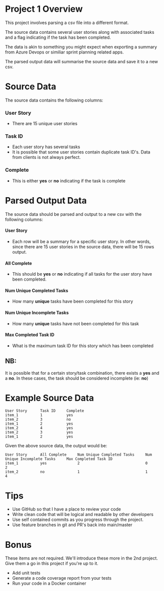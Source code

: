 # Project 1 Overview

This project involves parsing a csv file into a different format.

The source data contains several user stories along with associated tasks and
a flag indicating if the task has been completed.

The data is akin to something you might expect when exporting a summary from Azure Devops or similiar sprint planning related apps.

The parsed output data will summarise the source data and save it to a new csv.

# Source Data

The source data contains the following columns:

### User Story
- There are 15 unique user stories

### Task ID 
- Each user story has several tasks
- It is possible that some user stories contain duplicate task ID's. Data from clients is not always perfect.

### Complete
- This is either **yes** or **no** indicating if the task is complete

# Parsed Output Data

The source data should be parsed and output to a new csv with the following columns:

#### User Story
- Each row will be a summary for a specific user story. In other words, since there are 15 user stories in the source data, there will be 15 rows output.

#### All Complete
- This should be **yes** or **no** indicating if all tasks for the user story have been completed.

#### Num Unique Completed Tasks
- How many **unique** tasks have been completed for this story

#### Num Unique Incomplete Tasks
- How many **unique** tasks have not been completed for this task

#### Max Completed Task ID
- What is the maximum task ID for this story which has been completed


## NB:
It is possible that for a certain story/task combination, there exists a **yes**
and a **no**. In these cases, the task should be considered incomplete (ie: **no**)

# Example Source Data

```
User Story      Task ID     Complete
item_1          1           yes
item_2          3           no
item_1          2           yes
item_2          4           yes
item_2          3           yes
item_1          2           yes
```

Given the above source data, the output would be:

```
User Story      All Complete     Num Unique Completed Tasks     Num Unique Incomplete Tasks     Max Completed Task ID
item_1          yes              2                              0                               2
item_2          no               1                              1                               4                 
```

# Tips

- Use GitHub so that I have a place to review your code
- Write clean code that will be logical and readable by other developers
- Use self contained commits as you progress through the project.
- Use feature branches in git and PR's back into main/master

# Bonus

These items are not required. We'll introduce these more in the 2nd project.
Give them a go in this project if you're up to it.

- Add unit tests
- Generate a code coverage report from your tests
- Run your code in a Docker container